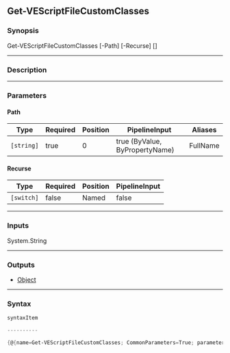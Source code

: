 Get-VEScriptFileCustomClasses
-----------------------------

### Synopsis

Get-VEScriptFileCustomClasses [-Path] <string> [-Recurse] [<CommonParameters>]

---

### Description

---

### Parameters
#### **Path**

|Type      |Required|Position|PipelineInput                 |Aliases |
|----------|--------|--------|------------------------------|--------|
|`[string]`|true    |0       |true (ByValue, ByPropertyName)|FullName|

#### **Recurse**

|Type      |Required|Position|PipelineInput|
|----------|--------|--------|-------------|
|`[switch]`|false   |Named   |false        |

---

### Inputs
System.String

---

### Outputs
* [Object](https://learn.microsoft.com/en-us/dotnet/api/System.Object)

---

### Syntax
```PowerShell
syntaxItem
```
```PowerShell
----------
```
```PowerShell
{@{name=Get-VEScriptFileCustomClasses; CommonParameters=True; parameter=System.Object[]}}
```
